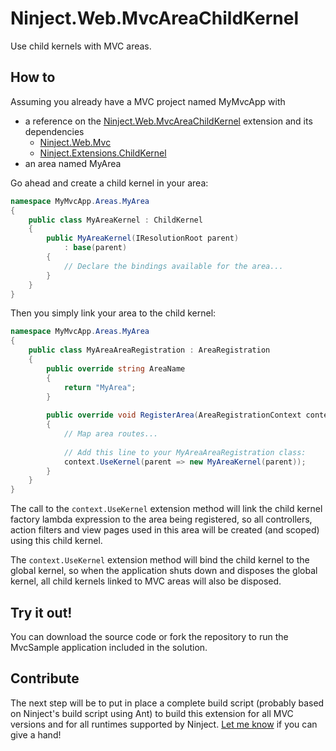 Ninject.Web.MvcAreaChildKernel
==============================

Use child kernels with MVC areas.

How to
------

Assuming you already have a MVC project named MyMvcApp with 

* a reference on the [Ninject.Web.MvcAreaChildKernel](https://github.com/manuel-guilbault/Ninject.Web.MvcAreaChildKernel) extension and its dependencies
  * [Ninject.Web.Mvc](https://github.com/ninject/ninject.web.mvc)
  * [Ninject.Extensions.ChildKernel](https://github.com/ninject/ninject.extensions.childkernel)
* an area named MyArea

Go ahead and create a child kernel in your area:

```csharp
namespace MyMvcApp.Areas.MyArea
{
    public class MyAreaKernel : ChildKernel
    {
        public MyAreaKernel(IResolutionRoot parent)
            : base(parent)
        {
            // Declare the bindings available for the area...
        }
    }
}
```

Then you simply link your area to the child kernel:
```csharp
namespace MyMvcApp.Areas.MyArea
{
    public class MyAreaAreaRegistration : AreaRegistration
    {
        public override string AreaName
        {
            return "MyArea";
        }
        
        public override void RegisterArea(AreaRegistrationContext context)
        {
            // Map area routes...
            
            // Add this line to your MyAreaAreaRegistration class: 
            context.UseKernel(parent => new MyAreaKernel(parent));
        }
    }
}
```

The call to the ```context.UseKernel``` extension method will link the child kernel factory lambda expression to the area being registered, so all controllers, action filters and view pages used in this area will be created (and scoped) using this child kernel.

The ```context.UseKernel``` extension method will bind the child kernel to the global kernel, so when the application shuts down and disposes the global kernel, all child kernels linked to MVC areas will also be disposed.

Try it out!
-----------

You can download the source code or fork the repository to run the MvcSample application included in the solution.

Contribute
----------

The next step will be to put in place a complete build script (probably based on Ninject's build script using Ant) to build this extension for all MVC versions and for all runtimes supported by Ninject. [Let me know](mailto:manuel.guilbault@gmail.com) if you can give a hand!
